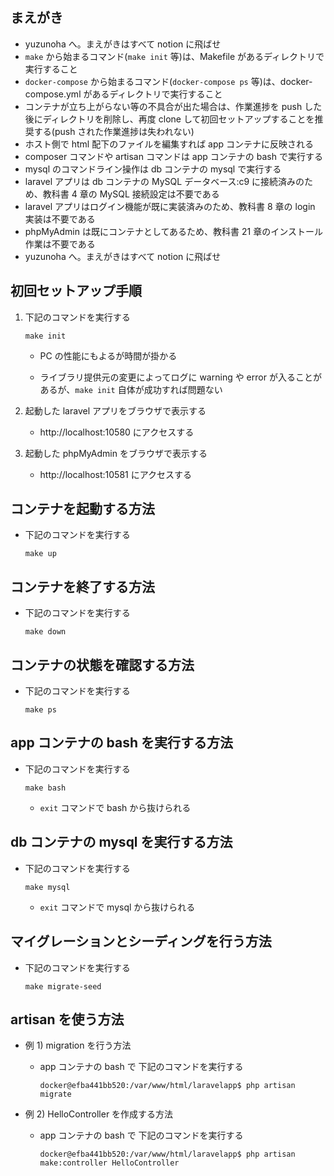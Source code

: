 ## まえがき

- yuzunoha へ。まえがきはすべて notion に飛ばせ
- `make` から始まるコマンド(`make init` 等)は、Makefile があるディレクトリで実行すること
- `docker-compose` から始まるコマンド(`docker-compose ps` 等)は、docker-compose.yml があるディレクトリで実行すること
- コンテナが立ち上がらない等の不具合が出た場合は、作業進捗を push した後にディレクトリを削除し、再度 clone して初回セットアップすることを推奨する(push された作業進捗は失われない)
- ホスト側で html 配下のファイルを編集すれば app コンテナに反映される
- composer コマンドや artisan コマンドは app コンテナの bash で実行する
- mysql のコマンドライン操作は db コンテナの mysql で実行する
- laravel アプリは db コンテナの MySQL データベース:c9 に接続済みのため、教科書 4 章の MySQL 接続設定は不要である
- laravel アプリはログイン機能が既に実装済みのため、教科書 8 章の login 実装は不要である
- phpMyAdmin は既にコンテナとしてあるため、教科書 21 章のインストール作業は不要である
- yuzunoha へ。まえがきはすべて notion に飛ばせ

## 初回セットアップ手順

1. 下記のコマンドを実行する

   ```
   make init
   ```

   - PC の性能にもよるが時間が掛かる

   - ライブラリ提供元の変更によってログに warning や error が入ることがあるが、`make init` 自体が成功すれば問題ない

1. 起動した laravel アプリをブラウザで表示する

   - http://localhost:10580 にアクセスする

1. 起動した phpMyAdmin をブラウザで表示する

   - http://localhost:10581 にアクセスする

## コンテナを起動する方法

- 下記のコマンドを実行する

  ```
  make up
  ```

## コンテナを終了する方法

- 下記のコマンドを実行する

  ```
  make down
  ```

## コンテナの状態を確認する方法

- 下記のコマンドを実行する

  ```
  make ps
  ```

## app コンテナの bash を実行する方法

- 下記のコマンドを実行する

  ```
  make bash
  ```

  - `exit` コマンドで bash から抜けられる

## db コンテナの mysql を実行する方法

- 下記のコマンドを実行する

  ```
  make mysql
  ```

  - `exit` コマンドで mysql から抜けられる

## マイグレーションとシーディングを行う方法

- 下記のコマンドを実行する

  ```
  make migrate-seed
  ```

## artisan を使う方法

- 例 1) migration を行う方法

  - app コンテナの bash で 下記のコマンドを実行する

    ```
    docker@efba441bb520:/var/www/html/laravelapp$ php artisan migrate
    ```

- 例 2) HelloController を作成する方法

  - app コンテナの bash で 下記のコマンドを実行する

    ```
    docker@efba441bb520:/var/www/html/laravelapp$ php artisan make:controller HelloController
    ```
